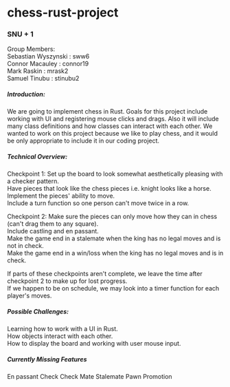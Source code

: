 # chess-rust-project
### SNU + 1
Group Members:  
Sebastian Wyszynski : sww6  
Connor Macauley : connor19  
Mark Raskin : mrask2  
Samuel Tinubu : stinubu2

##### Introduction: 
We are going to implement chess in Rust. Goals for this project include working with UI and registering mouse clicks
and drags. Also it will include many class definitions and how classes can interact with each other. We wanted to work on this
project because we like to play chess, and it would be only appropriate to include it in our coding project.

##### Technical Overview:  
Checkpoint 1:
Set up the board to look somewhat aesthetically pleasing with a checker pattern.  
Have pieces that look like the chess pieces i.e. knight looks like a horse.  
Implement the pieces' ability to move.  
Include a turn function so one person can't move twice in a row.  

Checkpoint 2:
Make sure the pieces can only move how they can in chess (can't drag them to any square).  
Include castling and en passant.  
Make the game end in a stalemate when the king has no legal moves and is not in check.  
Make the game end in a win/loss when the king has no legal moves and is in check.  

If parts of these checkpoints aren't complete, we leave the time after checkpoint 2 to make up for lost progress.  
If we happen to be on schedule, we may look into a timer function for each player's moves.  

##### Possible Challenges: 
Learning how to work with a UI in Rust.  
How objects interact with each other.  
How to display the board and working with user mouse input.  

##### Currently Missing Features
En passant
Check
Check Mate
Stalemate
Pawn Promotion

